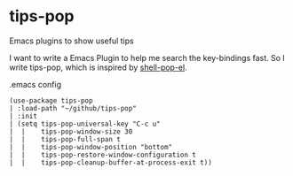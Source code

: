 # tips-pop
Emacs plugins to show useful tips

I want to write a Emacs Plugin to help me search the key-bindings fast. So I write tips-pop, which is inspired by [shell-pop-el](https://github.com/kyagi/shell-pop-el).


.emacs config
```elisp
(use-package tips-pop
| :load-path "~/github/tips-pop"
| :init
| (setq tips-pop-universal-key "C-c u"
|  |    tips-pop-window-size 30
|  |    tips-pop-full-span t
|  |    tips-pop-window-position "bottom"
|  |    tips-pop-restore-window-configuration t
|  |    tips-pop-cleanup-buffer-at-process-exit t))

```
